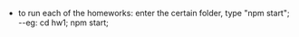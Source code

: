 - to run each of the homeworks: enter the certain folder, type "npm start";
--eg: cd hw1; npm start;